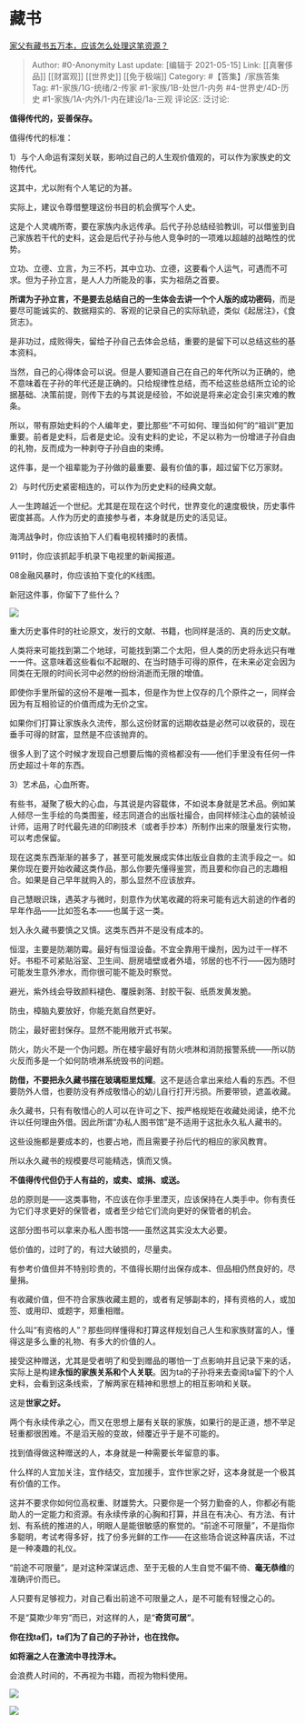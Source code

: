# 藏书
[家父有藏书五万本，应该怎么处理这笔资源？](https://www.zhihu.com/question/445645653/answer/1746359388)

> Author: #0-Anonymity
> Last update: [编辑于 2021-05-15]
> Link: [[真奢侈品]] [[财富观]] [[世界史]] [[免于极端]]
> Category: #【答集】/家族答集
> Tag: #1-家族/1G-统绪/2-传家 #1-家族/1B-处世/1-内务 #4-世界史/4D-历史 #1-家族/1A-内外/1-内在建设/1a-三观
> 评论区:
> 泛讨论:

**值得传代的，妥善保存。**

值得传代的标准：

1）与个人命运有深刻关联，影响过自己的人生观价值观的，可以作为家族史的文物传代。

这其中，尤以附有个人笔记的为甚。

实际上，建议令尊借整理这份书目的机会撰写个人史。

这是个人灵魂所寄，要在家族内永远传承。后代子孙总结经验教训，可以借鉴到自己家族若干代的史料，这会是后代子孙与他人竞争时的一项难以超越的战略性的优势。

立功、立德、立言，为三不朽，其中立功、立德，这要看个人运气，可遇而不可求。但为子孙立言，是人人力所能及的事，实为祖荫之首要。

**所谓为子孙立言，不是要去总结自己的一生体会去讲一个个人版的成功密码**，而是要尽可能诚实的、数据翔实的、客观的记录自己的实际轨迹，类似《起居注》，《食货志》。

是非功过，成败得失，留给子孙自己去体会总结，重要的是留下可以总结这些的基本资料。

当然，自己的心得体会可以说。但是人要知道自己在自己的年代所以为正确的，绝不意味着在子孙的年代还是正确的。只给规律性总结，而不给这些总结所立论的论据基础、决策前提，则传下去的与其说是经验，不如说是将来必定会引来灾难的教条。

所以，带有原始史料的个人编年史，要比那些“不可如何、理当如何”的“祖训”更加重要。前者是史料，后者是史论。没有史料的史论，不足以称为一份增进子孙自由的礼物，反而成为一种剥夺子孙自由的束缚。

这件事，是一个祖辈能为子孙做的最重要、最有价值的事，超过留下亿万家财。

2）与时代历史紧密相连的，可以作为历史史料的经典文献。

人一生跨越近一个世纪。尤其是在现在这个时代，世界变化的速度极快，历史事件密度甚高。人作为历史的直接参与者，本身就是历史的活见证。

海湾战争时，你应该拍下人们看电视转播时的表情。

911时，你应该抓起手机录下电视里的新闻报道。

08金融风暴时，你应该拍下变化的K线图。

新冠这件事，你留下了些什么？

![](https://pic1.zhimg.com/50/v2-647417f796febb7838a2ddab8c137aee_hd.jpg?source=1940ef5c)

重大历史事件时的社论原文，发行的文献、书籍，也同样是活的、真的历史文献。

人类将来可能找到第二个地球，可能找到第二个太阳，但人类的历史将永远只有唯一一件。这意味着这些看似不起眼的、在当时随手可得的原件，在未来必定会因为同类在无限的时间长河中必然的纷纷消逝而无限的增值。

即使你手里所留的这份不是唯一孤本，但是作为世上仅存的几个原件之一，同样会因为有互相验证的价值而成为无价之宝。

如果你们打算让家族永久流传，那么这份财富的远期收益是必然可以收获的，现在垂手可得的财富，显然是不应该抛弃的。

很多人到了这个时候才发现自己想要后悔的资格都没有——他们手里没有任何一件历史超过十年的东西。

3）艺术品，心血所寄。

有些书，凝聚了极大的心血，与其说是内容载体，不如说本身就是艺术品。例如某人倾尽一生手绘的鸟类图鉴，经志同道合的出版社撮合，由同样倾注心血的装帧设计师，运用了时代最先进的印刷技术（或者手抄本）所制作出来的限量发行实物，可以考虑保留。

现在这类东西渐渐的甚多了，甚至可能发展成实体出版业自救的主流手段之一。如果你现在要开始收藏这类作品，那么你要先懂得鉴赏，而且要和你自己的志趣相合。如果是自己早年就购入的，那么显然不应该放弃。

自己慧眼识珠，遇英才与微时，刻意作为伏笔收藏的将来可能有远大前途的作者的早年作品——比如签名本——也属于这一类。

划入永久藏书要慎之又慎。这类东西并不是没有成本的。

恒湿，主要是防潮防霉。最好有恒湿设备。不宜全靠用干燥剂，因为过干一样不好。书柜不可紧贴浴室、卫生间、厨房墙壁或者外墙，邻居的也不行——因为随时可能发生意外渗水，而你很可能不能及时察觉。

避光，紫外线会导致颜料褪色、覆膜剥落、封胶干裂、纸质发黄发脆。

防虫，樟脑丸要放好，你能充氮自然更好。

防尘，最好密封保存。显然不能用敞开式书架。

防火，防火不是一个伪问题。所在楼宇最好有防火喷淋和消防报警系统——所以防火反而多是一个如何防喷淋系统毁书的问题。

**防借，不要把永久藏书摆在玻璃柜里炫耀**。这不是适合拿出来给人看的东西。不但要防外人借，也要防没有养成敬惜心的幼儿自行打开污损。所要带锁，遮盖收藏。

永久藏书，只有有敬惜心的人可以在许可之下、按严格规矩在收藏处阅读，绝不允许以任何理由外借。因此所谓“办私人图书馆”是不适用于这批永久私人藏书的。

这些设施都是要成本的，也要占地，而且需要子孙后代的相应的家风教育。

所以永久藏书的规模要尽可能精选，慎而又慎。

**不值得传代但仍于人有益的，或卖、或捐、或送。**

总的原则是——这类事物，不应该在你手里湮灭，应该保持在人类手中。你有责任为它们寻求更好的保管者，或者至少给它们流向更好的保管者的机会。

这部分图书可以拿来办私人图书馆——虽然这其实没太大必要。

低价值的，过时了的，有过大破损的，尽量卖。

有参考价值但并不特别珍贵的，不值得长期付出保存成本、但品相仍然良好的，尽量捐。

有收藏价值，但不符合家族收藏主题的，或者有足够副本的，择有资格的人，或加签、或用印、或题字，郑重相赠。

什么叫“有资格的人”？那些同样懂得和打算这样规划自己人生和家族财富的人，懂得这是多么重的礼物、有多大的价值的人。

接受这种赠送，尤其是受者明了和受到赠品的哪怕一丁点影响并且记录下来的话，实际上是构建**永恒的家族关系和个人关联**。因为ta的子孙将来去查阅ta留下的个人史料，会看到这条线索，了解两家在精神和思想上的相互影响和关联。

这是**世家之好。**

两个有永续传承之心，而又在思想上屡有关联的家族，如果行的是正道，想不举足轻重都很困难。不是滔天般的变故，倾覆近乎于是不可能的。

找到值得做这种赠送的人，本身就是一种需要长年留意的事。

什么样的人宜加关注，宜作结交，宜加援手，宜作世家之好，这本身就是一个极其有价值的工作。

这并不要求你如何位高权重、财雄势大。只要你是一个努力勤奋的人，你都必有能助人的一定能力和资源。有永续传承的心胸和打算，并且在有决心、有方法、有计划、有系统的推进的人，明眼人是能很敏感的察觉的。“前途不可限量”，不是指你多聪明，考试考得多好，找了份多光鲜的工作——在这些场合说这种喜庆话，不过是一种凑趣的礼仪。

“前途不可限量”，是对这种深谋远虑、至于无极的人生自觉不偏不倚、**毫无恭维**的准确评价而已。

人只要有足够视力，对自己看出前途不可限量之人，是不可能有轻慢之心的。

不是“莫欺少年穷”而已，对这样的人，是“**奇货可居”**。

**你在找ta们，ta们为了自己的子孙计，也在找你。**

**如将溺之人在激流中寻找浮木。**

会浪费人时间的，不再视为书籍，而视为物料使用。

![](https://pic4.zhimg.com/50/v2-161028e6a809972c4104c6d741a50c32_hd.jpg?source=1940ef5c)

![](https://pic1.zhimg.com/50/v2-b14f2cd244bfcb3195e544e019ff0358_hd.jpg?source=1940ef5c)
